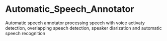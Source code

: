 # Automatic_Speech_Annotator
Automatic speech annotator processing speech with voice activaty detection, overlapping speech detection, speaker diarization and automatic speech recognition
